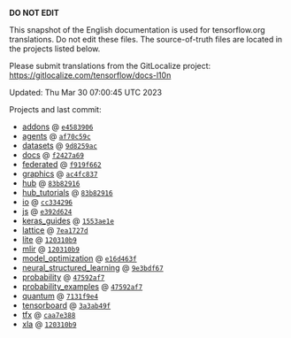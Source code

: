 __DO NOT EDIT__

This snapshot of the English documentation is used for tensorflow.org
translations. Do not edit these files. The source-of-truth files are located in
the projects listed below.

Please submit translations from the GitLocalize project: https://gitlocalize.com/tensorflow/docs-l10n

Updated: Thu Mar 30 07:00:45 UTC 2023

Projects and last commit:

- [addons](https://github.com/tensorflow/addons/tree/master/docs) @ <a href='https://github.com/tensorflow/addons/commit/e458390678274b96ba56d43fbf6d1570a2f8afd1'><code>e4583906</code></a>
- [agents](https://github.com/tensorflow/agents/tree/master/docs) @ <a href='https://github.com/tensorflow/agents/commit/af70c59c9941adab9c0a4eaee5a8654ed583c5ec'><code>af70c59c</code></a>
- [datasets](https://github.com/tensorflow/datasets/tree/master/docs) @ <a href='https://github.com/tensorflow/datasets/commit/9d8259ac329d91e8ad3d5ff8d3f323497a757184'><code>9d8259ac</code></a>
- [docs](https://github.com/tensorflow/docs/tree/master/site/en) @ <a href='https://github.com/tensorflow/docs/commit/f2427a69cf3b706192288403c09d19d2b3dfc231'><code>f2427a69</code></a>
- [federated](https://github.com/tensorflow/federated/tree/main/docs) @ <a href='https://github.com/tensorflow/federated/commit/f919f662165c67e3b707b947279af43cdca00996'><code>f919f662</code></a>
- [graphics](https://github.com/tensorflow/graphics/tree/master/tensorflow_graphics/g3doc) @ <a href='https://github.com/tensorflow/graphics/commit/ac4fc8377c4ed78d10695c1a2b4cd68f8fdd5430'><code>ac4fc837</code></a>
- [hub](https://github.com/tensorflow/hub/tree/master/docs) @ <a href='https://github.com/tensorflow/hub/commit/83b8291606a2d94bcc2b55ed27ae66954db1df5c'><code>83b82916</code></a>
- [hub_tutorials](https://github.com/tensorflow/hub/tree/master/examples/colab) @ <a href='https://github.com/tensorflow/hub/commit/83b8291606a2d94bcc2b55ed27ae66954db1df5c'><code>83b82916</code></a>
- [io](https://github.com/tensorflow/io/tree/master/docs) @ <a href='https://github.com/tensorflow/io/commit/cc3342960d5e457a0d21b64ea61917becba51497'><code>cc334296</code></a>
- [js](https://github.com/tensorflow/tfjs-website/tree/master/docs) @ <a href='https://github.com/tensorflow/tfjs-website/commit/e392d6249a8fa514fd2036c99133c6e5c8e4893f'><code>e392d624</code></a>
- [keras_guides](https://github.com/tensorflow/docs/tree/snapshot-keras/site/en/guide/keras) @ <a href='https://github.com/tensorflow/docs/commit/1553ae1e4a149be71703e2ee60173b3d1e0e8c00'><code>1553ae1e</code></a>
- [lattice](https://github.com/tensorflow/lattice/tree/master/docs) @ <a href='https://github.com/tensorflow/lattice/commit/7ea1727de1e0309eb324296bc445e0bf5c5c6d74'><code>7ea1727d</code></a>
- [lite](https://github.com/tensorflow/tensorflow/tree/master/tensorflow/lite/g3doc) @ <a href='https://github.com/tensorflow/tensorflow/commit/120310b9bfdf5282bbfe1bfacc1c6ba6a41ba5be'><code>120310b9</code></a>
- [mlir](https://github.com/tensorflow/tensorflow/tree/master/tensorflow/compiler/mlir/g3doc) @ <a href='https://github.com/tensorflow/tensorflow/commit/120310b9bfdf5282bbfe1bfacc1c6ba6a41ba5be'><code>120310b9</code></a>
- [model_optimization](https://github.com/tensorflow/model-optimization/tree/master/tensorflow_model_optimization/g3doc) @ <a href='https://github.com/tensorflow/model-optimization/commit/e16d463f61795139b50435de0ed281b598eeae44'><code>e16d463f</code></a>
- [neural_structured_learning](https://github.com/tensorflow/neural-structured-learning/tree/master/g3doc) @ <a href='https://github.com/tensorflow/neural-structured-learning/commit/9e3bdf67ab7805064b3fcbf67747f3fe20a55cc0'><code>9e3bdf67</code></a>
- [probability](https://github.com/tensorflow/probability/tree/main/tensorflow_probability/g3doc) @ <a href='https://github.com/tensorflow/probability/commit/47592af7388edb86b956dbc19d9ea5234720c654'><code>47592af7</code></a>
- [probability_examples](https://github.com/tensorflow/probability/tree/main/tensorflow_probability/examples/jupyter_notebooks) @ <a href='https://github.com/tensorflow/probability/commit/47592af7388edb86b956dbc19d9ea5234720c654'><code>47592af7</code></a>
- [quantum](https://github.com/tensorflow/quantum/tree/master/docs) @ <a href='https://github.com/tensorflow/quantum/commit/7131f9e4d2d289e51f9705161b29c45159da1921'><code>7131f9e4</code></a>
- [tensorboard](https://github.com/tensorflow/tensorboard/tree/master/docs) @ <a href='https://github.com/tensorflow/tensorboard/commit/3a3ab49fae5ce525ea8b44308bd1255db7d881b1'><code>3a3ab49f</code></a>
- [tfx](https://github.com/tensorflow/tfx/tree/master/docs) @ <a href='https://github.com/tensorflow/tfx/commit/caa7e3886672d7c009301e9bd11caf15d003009b'><code>caa7e388</code></a>
- [xla](https://github.com/tensorflow/tensorflow/tree/master/tensorflow/compiler/xla/g3doc) @ <a href='https://github.com/tensorflow/tensorflow/commit/120310b9bfdf5282bbfe1bfacc1c6ba6a41ba5be'><code>120310b9</code></a>

